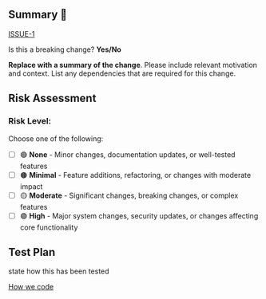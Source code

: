 ## Summary :notebook:

[ISSUE-1](https://linear.app/pinecanada/issue/ISSUE-1)

Is this a breaking change? **Yes/No**

**Replace with a summary of the change**. Please include relevant motivation and context. List any dependencies that are required for this change.

## Risk Assessment

### Risk Level:

Choose one of the following:

- [ ] 🟢 **None** - Minor changes, documentation updates, or well-tested features
- [ ] 🟤 **Minimal** - Feature additions, refactoring, or changes with moderate impact
- [ ] 🟡 **Moderate** - Significant changes, breaking changes, or complex features
- [ ] 🟣 **High** - Major system changes, security updates, or changes affecting core functionality

## Test Plan
state how this has been tested

[How we code](https://github.com/pinecorpca/documentation/blob/master/Pine-Eng-Playbook.md)
